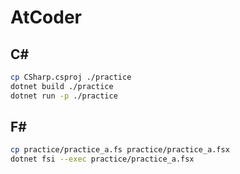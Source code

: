 # AtCoder

## C#

```sh
cp CSharp.csproj ./practice
dotnet build ./practice
dotnet run -p ./practice
```

## F#

```sh
cp practice/practice_a.fs practice/practice_a.fsx
dotnet fsi --exec practice/practice_a.fsx
```
